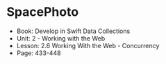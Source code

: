 #  SpacePhoto

- Book: Develop in Swift Data Collections
- Unit: 2 - Working with the Web
- Lesson: 2.6 Working With the Web - Concurrency
- Page: 433-448
